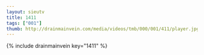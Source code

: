 ```yaml
--- 
layout: sieutv
title: 1411
tags: ["001"]
thumb: http://drainmainvein.com/media/videos/tmb/000/001/411/player.jpg
---
```

{% include drainmainvein key="1411" %} 
